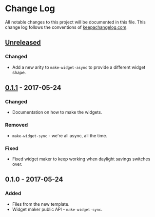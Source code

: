 # Change Log
All notable changes to this project will be documented in this file. This change log follows the conventions of [keepachangelog.com](http://keepachangelog.com/).

## [Unreleased]
### Changed
- Add a new arity to `make-widget-async` to provide a different widget shape.

## [0.1.1] - 2017-05-24
### Changed
- Documentation on how to make the widgets.

### Removed
- `make-widget-sync` - we're all async, all the time.

### Fixed
- Fixed widget maker to keep working when daylight savings switches over.

## 0.1.0 - 2017-05-24
### Added
- Files from the new template.
- Widget maker public API - `make-widget-sync`.

[Unreleased]: https://github.com/your-name/contact-sync/compare/0.1.1...HEAD
[0.1.1]: https://github.com/your-name/contact-sync/compare/0.1.0...0.1.1

